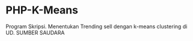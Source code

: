 # PHP-K-Means

Program Skripsi. Menentukan Trending sell dengan k-means clustering di UD. SUMBER SAUDARA
